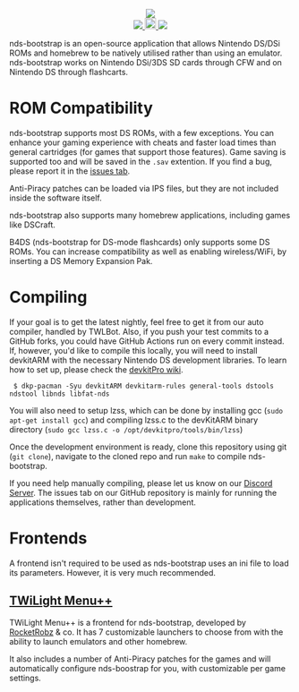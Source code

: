 <p align="center">
 <img src="https://i.imgur.com/BFIu7xX.png"><br>
  <a href="https://gbatemp.net/threads/nds-bootstrap-loader-run-commercial-nds-backups-from-an-sd-card.454323/">
   <img src="https://img.shields.io/badge/GBATemp-Thread-blue.svg">
  </a>
  <a href="https://dev.azure.com/DS-Homebrew/Builds/_build?definitionId=12">
   <img src="https://dev.azure.com/DS-Homebrew/Builds/_apis/build/status/ahezard.nds-bootstrap?branchName=master" height="20">
  </a>
  <a href="https://discord.gg/yD3spjv">
   <img src="https://img.shields.io/badge/Discord%20Server-%23nds--bootstrap-green.svg">
  </a>
</p>

nds-bootstrap is an open-source application that allows Nintendo DS/DSi ROMs and homebrew to be natively utilised rather than using an emulator. nds-bootstrap works on Nintendo DSi/3DS SD cards through CFW and on Nintendo DS through flashcarts.

# ROM Compatibility

nds-bootstrap supports most DS ROMs, with a few exceptions. You can enhance your gaming experience with cheats and faster load times than general cartridges (for games that support those features). Game saving is supported too and will be saved in the `.sav` extention. If you find a bug, please report it in the [issues tab](https://github.com/ahezard/nds-bootstrap/issues).

Anti-Piracy patches can be loaded via IPS files, but they are not included inside the software itself.

nds-bootstrap also supports many homebrew applications, including games like DSCraft.

B4DS (nds-bootstrap for DS-mode flashcards) only supports some DS ROMs. You can increase compatibility as well as enabling wireless/WiFi, by inserting a DS Memory Expansion Pak.

# Compiling

If your goal is to get the latest nightly, feel free to get it from our auto compiler, handled by TWLBot. Also, if you push your test commits to a GitHub forks, you could have GitHub Actions run on every commit instead. If, however, you'd like to compile this locally, you will need to install devkitARM with the necessary Nintendo DS development libraries. To learn how to set up, please check the [devkitPro wiki](https://devkitpro.org/wiki/Getting_Started).

```
 $ dkp-pacman -Syu devkitARM devkitarm-rules general-tools dstools ndstool libnds libfat-nds
```

You will also need to setup lzss, which can be done by installing gcc (`sudo apt-get install gcc`) and compiling lzss.c to the devKitARM binary directory (`sudo gcc lzss.c -o /opt/devkitpro/tools/bin/lzss`)

Once the development environment is ready, clone this repository using git (`git clone`), navigate to the cloned repo and run `make` to compile nds-bootstrap.

If you need help manually compiling, please let us know on our [Discord Server](https://discord.gg/yD3spjv). The issues tab on our GitHub repository is mainly for running the applications themselves, rather than development.

# Frontends
A frontend isn't required to be used as nds-bootstrap uses an ini file to load its parameters. However, it is very much recommended.

## [TWiLight Menu++](https://github.com/DS-Homebrew/TWiLightMenu)

TWiLight Menu++ is a frontend for nds-bootstrap, developed by [RocketRobz](https://github.com/RocketRobz) & co. It has 7 customizable launchers to choose from with the ability to launch emulators and other homebrew.

It also includes a number of Anti-Piracy patches for the games and will automatically configure nds-boostrap for you, with customizable per game settings.

